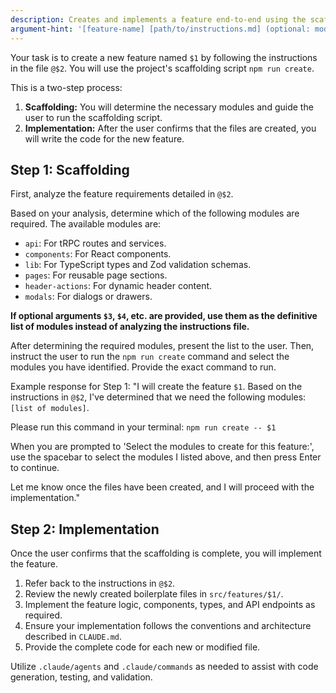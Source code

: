 ```yaml
---
description: Creates and implements a feature end-to-end using the scaffolding script.
argument-hint: '[feature-name] [path/to/instructions.md] (optional: module1 module2...)'
---
```


Your task is to create a new feature named `$1` by following the instructions in the file `@$2`. You will use the project's scaffolding script `npm run create`.

This is a two-step process:

1. **Scaffolding:** You will determine the necessary modules and guide the user to run the scaffolding script.
2. **Implementation:** After the user confirms that the files are created, you will write the code for the new feature.

## Step 1: Scaffolding

First, analyze the feature requirements detailed in `@$2`.

Based on your analysis, determine which of the following modules are required. The available modules are:

- `api`: For tRPC routes and services.
- `components`: For React components.
- `lib`: For TypeScript types and Zod validation schemas.
- `pages`: For reusable page sections.
- `header-actions`: For dynamic header content.
- `modals`: For dialogs or drawers.

**If optional arguments `$3`, `$4`, etc. are provided, use them as the definitive list of modules instead of analyzing the instructions file.**

After determining the required modules, present the list to the user. Then, instruct the user to run the `npm run create` command and select the modules you have identified. Provide the exact command to run.

Example response for Step 1:
"I will create the feature `$1`.
Based on the instructions in `@$2`, I've determined that we need the following modules: `[list of modules]`.

Please run this command in your terminal:
`npm run create -- $1`

When you are prompted to 'Select the modules to create for this feature:', use the spacebar to select the modules I listed above, and then press Enter to continue.

Let me know once the files have been created, and I will proceed with the implementation."

## Step 2: Implementation

Once the user confirms that the scaffolding is complete, you will implement the feature.

1. Refer back to the instructions in `@$2`.
2. Review the newly created boilerplate files in `src/features/$1/`.
3. Implement the feature logic, components, types, and API endpoints as required.
4. Ensure your implementation follows the conventions and architecture described in `CLAUDE.md`.
5. Provide the complete code for each new or modified file.

Utilize `.claude/agents` and `.claude/commands` as needed to assist with code generation, testing, and validation.
